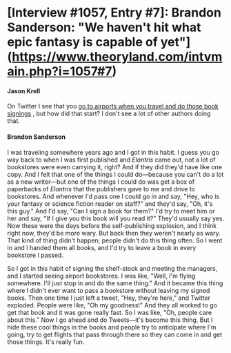 # [Interview #1057, Entry #7]: Brandon Sanderson: "We haven't hit what epic fantasy is capable of yet"](https://www.theoryland.com/intvmain.php?i=1057#7)

#### Jason Krell

On Twitter I see that you
[go to airports when you travel and do those book signings](https://twitter.com/BrandSanderson/status/445022706069540864)
, but how did that start? I don't see a lot of other authors doing that.

#### Brandon Sanderson

I was traveling somewhere years ago and I got in this habit. I guess you go way back to when I was first published and
*Elantris*
came out, not a lot of bookstores were even carrying it, right? And if they did they'd have like one copy. And I felt that one of the things I could do—because you can't do a lot as a new writer—but one of the things I could do was get a box of paperbacks of
*Elantris*
that the publishers gave to me and drive to bookstores. And whenever I'd pass one I could go in and say, "Hey, who is your fantasy or science fiction reader on staff?" and they'd say, "Oh, it's this guy." And I'd say, "Can I sign a book for them?" I'd try to meet him or her and say, "If I give you this book will you read it?" They'd usually say yes. Now these were the days before the self-publishing explosion, and I think right now, they'd be more wary. But back then they weren't nearly as wary. That kind of thing didn't happen; people didn't do this thing often. So I went in and I handed them all books, and I'd try to leave a book in every bookstore I passed.

So I got in this habit of signing the shelf-stock and meeting the managers, and I started seeing airport bookstores. I was like, "Well, I'm flying somewhere. I'll just stop in and do the same thing." And it became this thing where I didn't ever want to pass a bookstore without leaving my signed books. Then one time I just left a tweet, "Hey, they're here," and Twitter exploded. People were like, "Oh my goodness!" And they all worked to go get that book and it was gone really fast. So I was like, "Oh, people care about this." Now I go ahead and do Tweets—it's become this thing. But I hide these cool things in the books and people try to anticipate where I'm going, try to get flights that pass through there so they can come in and get those things. It's really fun.

